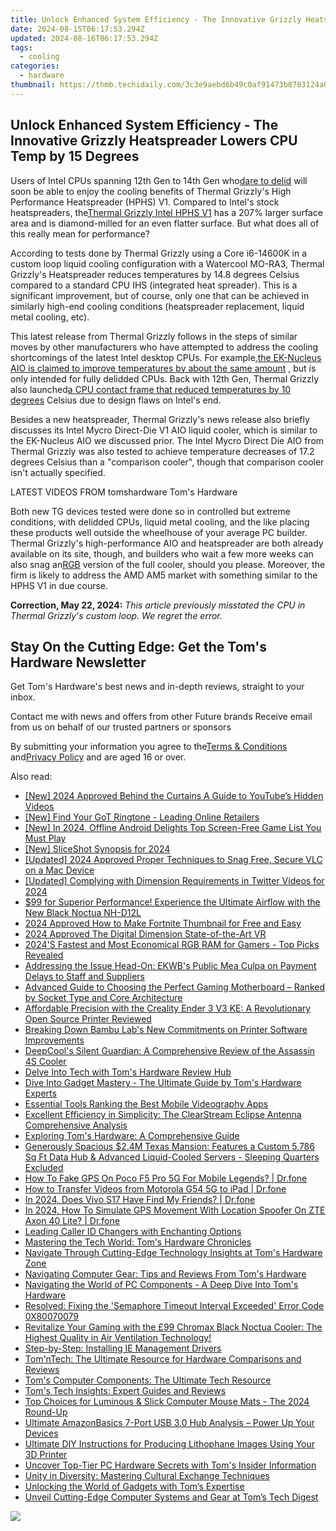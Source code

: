```yaml
---
title: Unlock Enhanced System Efficiency - The Innovative Grizzly Heatspreader Lowers CPU Temp by 15 Degrees
date: 2024-08-15T06:17:53.294Z
updated: 2024-08-16T06:17:53.294Z
tags:
  - cooling
categories:
  - hardware
thumbnail: https://thmb.techidaily.com/3c3e9aebd6b49c0af91473b8783124a08a04e227f020283ad8022a46d57974e6.jpg
---
```


## Unlock Enhanced System Efficiency - The Innovative Grizzly Heatspreader Lowers CPU Temp by 15 Degrees

Users of Intel CPUs spanning 12th Gen to 14th Gen who[dare to delid](https://www.tomshardware.com/news/how-to-delid-your-processor,38720.html) will soon be able to enjoy the cooling benefits of Thermal Grizzly's High Performance Heatspreader (HPHS) V1\. Compared to Intel's stock heatspreaders, the[Thermal Grizzly Intel HPHS V1](https://www.thermal-grizzly.com/blog/neue-produkte-heatspreader-mycro-direct-die-fuer-intel-cpus) has a 207% larger surface area and is diamond-milled for an even flatter surface. But what does all of this really mean for performance?

 According to tests done by Thermal Grizzly using a Core i6-14600K in a custom loop liquid cooling configuration with a Watercool MO-RA3, Thermal Grizzly's Heatspreader reduces temperatures by 14.8 degrees Celsius compared to a standard CPU IHS (integrated heat spreader). This is a significant improvement, but of course, only one that can be achieved in similarly high-end cooling conditions (heatspreader replacement, liquid metal cooling, etc).

 This latest release from Thermal Grizzly follows in the steps of similar moves by other manufacturers who have attempted to address the cooling shortcomings of the latest Intel desktop CPUs. For example,[the EK-Nucleus AIO is claimed to improve temperatures by about the same amount](https://www.tomshardware.com/pc-components/cooling/ek-direct-die-aio-cpu-cooler-yields-impressive-results-13900ks-temperatures-can-be-20-degrees-better-than-stock) , but is only intended for fully delidded CPUs. Back with 12th Gen, Thermal Grizzly also launched[a CPU contact frame that reduced temperatures by 10 degrees](https://www.tomshardware.com/news/thermal-grizzlys-contact-frame-reduces-alder-lake-temps-by-10-degrees-celsius) Celsius due to design flaws on Intel's end.

 Besides a new heatspreader, Thermal Grizzly's news release also briefly discusses its Intel Mycro Direct-Die V1 AIO liquid cooler, which is similar to the EK-Nucleus AIO we discussed prior. The Intel Mycro Direct Die AIO from Thermal Grizzly was also tested to achieve temperature decreases of 17.2 degrees Celsius than a "comparison cooler", though that comparison cooler isn't actually specified.

 LATEST VIDEOS FROM tomshardware Tom's Hardware

 Both new TG devices tested were done so in controlled but extreme conditions, with delidded CPUs, liquid metal cooling, and the like placing these products well outside the wheelhouse of your average PC builder. Thermal Grizzly's high-performance AIO and heatspreader are both already available on its site, though, and builders who wait a few more weeks can also snag an[RGB](https://www.tomshardware.com/features/mini-itx-rgb-pc-build) version of the full cooler, should you please. Moreover, the firm is likely to address the AMD AM5 market with something similar to the HPHS V1 in due course.
  
**Correction, May 22, 2024:**   _This article previously misstated the CPU in Thermal Grizzly's custom loop. We regret the error._

## Stay On the Cutting Edge: Get the Tom's Hardware Newsletter

 Get Tom's Hardware's best news and in-depth reviews, straight to your inbox.

 Contact me with news and offers from other Future brands  Receive email from us on behalf of our trusted partners or sponsors

 By submitting your information you agree to the[Terms & Conditions](https://futureplc.com/terms-conditions/) and[Privacy Policy](https://futureplc.com/privacy-policy/) and are aged 16 or over.


<ins class="adsbygoogle"
     style="display:block"
     data-ad-format="autorelaxed"
     data-ad-client="ca-pub-7571918770474297"
     data-ad-slot="1223367746"></ins>



<ins class="adsbygoogle"
     style="display:block"
     data-ad-client="ca-pub-7571918770474297"
     data-ad-slot="8358498916"
     data-ad-format="auto"
     data-full-width-responsive="true"></ins>

<span class="atpl-alsoreadstyle">Also read:</span>
<div><ul>
<li><a href="https://youtube-zero.techidaily.com/024-approved-behind-the-curtains-a-guide-to-youtubes-hidden-videos/"><u>[New] 2024 Approved  Behind the Curtains  A Guide to YouTube’s Hidden Videos</u></a></li>
<li><a href="https://some-techniques.techidaily.com/new-find-your-got-ringtone-leading-online-retailers/"><u>[New] Find Your GoT Ringtone - Leading Online Retailers</u></a></li>
<li><a href="https://video-capture.techidaily.com/new-in-2024-offline-android-delights-top-screen-free-game-list-you-must-play/"><u>[New] In 2024, Offline Android Delights  Top Screen-Free Game List You Must Play</u></a></li>
<li><a href="https://screen-activity-recording.techidaily.com/new-sliceshot-synopsis-for-2024/"><u>[New] SliceShot Synopsis for 2024</u></a></li>
<li><a href="https://fox-glue.techidaily.com/updated-2024-approved-proper-techniques-to-snag-free-secure-vlc-on-a-mac-device/"><u>[Updated] 2024 Approved  Proper Techniques to Snag Free, Secure VLC on a Mac Device</u></a></li>
<li><a href="https://twitter-videos.techidaily.com/updated-complying-with-dimension-requirements-in-twitter-videos-for-2024/"><u>[Updated] Complying with Dimension Requirements in Twitter Videos for 2024</u></a></li>
<li><a href="https://hardware-tips.techidaily.com/99-for-superior-performance-experience-the-ultimate-airflow-with-the-new-black-noctua-nh-d12l/"><u>$99 for Superior Performance! Experience the Ultimate Airflow with the New Black Noctua NH-D12L</u></a></li>
<li><a href="https://youtube-lab.techidaily.com/approved-how-to-make-fortnite-thumbnail-for-free-and-easy/"><u>2024 Approved  How to Make Fortnite Thumbnail for Free and Easy</u></a></li>
<li><a href="https://some-approaches.techidaily.com/2024-approved-the-digital-dimension-state-of-the-art-vr/"><u>2024 Approved  The Digital Dimension  State-of-the-Art VR</u></a></li>
<li><a href="https://hardware-tips.techidaily.com/2024s-fastest-and-most-economical-rgb-ram-for-gamers-top-picks-revealed/"><u>2024'S Fastest and Most Economical RGB RAM for Gamers - Top Picks Revealed</u></a></li>
<li><a href="https://hardware-tips.techidaily.com/addressing-the-issue-head-on-ekwbs-public-mea-culpa-on-payment-delays-to-staff-and-suppliers/"><u>Addressing the Issue Head-On: EKWB's Public Mea Culpa on Payment Delays to Staff and Suppliers</u></a></li>
<li><a href="https://hardware-tips.techidaily.com/advanced-guide-to-choosing-the-perfect-gaming-motherboard-ranked-by-socket-type-and-core-architecture/"><u>Advanced Guide to Choosing the Perfect Gaming Motherboard – Ranked by Socket Type and Core Architecture</u></a></li>
<li><a href="https://hardware-tips.techidaily.com/affordable-precision-with-the-creality-ender-3-v3-ke-a-revolutionary-open-source-printer-reviewed/"><u>Affordable Precision with the Creality Ender 3 V3 KE: A Revolutionary Open Source Printer Reviewed</u></a></li>
<li><a href="https://hardware-tips.techidaily.com/breaking-down-bambu-labs-new-commitments-on-printer-software-improvements/"><u>Breaking Down Bambu Lab's New Commitments on Printer Software Improvements</u></a></li>
<li><a href="https://hardware-tips.techidaily.com/deepcools-silent-guardian-a-comprehensive-review-of-the-assassin-4s-cooler/"><u>DeepCool's Silent Guardian: A Comprehensive Review of the Assassin 4S Cooler</u></a></li>
<li><a href="https://hardware-tips.techidaily.com/delve-into-tech-with-toms-hardware-review-hub/"><u>Delve Into Tech with Tom's Hardware Review Hub</u></a></li>
<li><a href="https://hardware-tips.techidaily.com/dive-into-gadget-mastery-the-ultimate-guide-by-toms-hardware-experts/"><u>Dive Into Gadget Mastery - The Ultimate Guide by Tom's Hardware Experts</u></a></li>
<li><a href="https://youtube-videos.techidaily.com/essential-tools-ranking-the-best-mobile-videography-apps/"><u>Essential Tools  Ranking the Best Mobile Videography Apps</u></a></li>
<li><a href="https://buynow-reviews.techidaily.com/excellent-efficiency-in-simplicity-the-clearstream-eclipse-antenna-comprehensive-analysis/"><u>Excellent Efficiency in Simplicity: The ClearStream Eclipse Antenna Comprehensive Analysis</u></a></li>
<li><a href="https://hardware-tips.techidaily.com/1723175671908-exploring-toms-hardware-a-comprehensive-guide/"><u>Exploring Tom's Hardware: A Comprehensive Guide</u></a></li>
<li><a href="https://hardware-tips.techidaily.com/generously-spacious-24m-texas-mansion-features-a-custom-5786-sq-ft-data-hub-and-advanced-liquid-cooled-servers-sleeping-quarters-excluded/"><u>Generously Spacious $2.4M Texas Mansion: Features a Custom 5,786 Sq Ft Data Hub & Advanced Liquid-Cooled Servers - Sleeping Quarters Excluded</u></a></li>
<li><a href="https://fake-location.techidaily.com/how-to-fake-gps-on-poco-f5-pro-5g-for-mobile-legends-drfone-by-drfone-virtual-android/"><u>How To Fake GPS On Poco F5 Pro 5G For Mobile Legends? | Dr.fone</u></a></li>
<li><a href="https://android-transfer.techidaily.com/how-to-transfer-videos-from-motorola-g54-5g-to-ipad-drfone-by-drfone-transfer-from-android-transfer-from-android/"><u>How to Transfer Videos from Motorola G54 5G to iPad | Dr.fone</u></a></li>
<li><a href="https://location-social.techidaily.com/in-2024-does-vivo-s17-have-find-my-friends-drfone-by-drfone-virtual-android/"><u>In 2024, Does Vivo S17 Have Find My Friends? | Dr.fone</u></a></li>
<li><a href="https://review-topics.techidaily.com/in-2024-how-to-simulate-gps-movement-with-location-spoofer-on-zte-axon-40-lite-drfone-by-drfone-virtual-android/"><u>In 2024, How To Simulate GPS Movement With Location Spoofer On ZTE Axon 40 Lite? | Dr.fone</u></a></li>
<li><a href="https://extra-tips.techidaily.com/leading-caller-id-changers-with-enchanting-options/"><u>Leading Caller ID Changers with Enchanting Options</u></a></li>
<li><a href="https://hardware-tips.techidaily.com/mastering-the-tech-world-toms-hardware-chronicles/"><u>Mastering the Tech World: Tom's Hardware Chronicles</u></a></li>
<li><a href="https://hardware-tips.techidaily.com/navigate-through-cutting-edge-technology-insights-at-toms-hardware-zone/"><u>Navigate Through Cutting-Edge Technology Insights at Tom's Hardware Zone</u></a></li>
<li><a href="https://hardware-tips.techidaily.com/navigating-computer-gear-tips-and-reviews-from-toms-hardware/"><u>Navigating Computer Gear: Tips and Reviews From Tom's Hardware</u></a></li>
<li><a href="https://hardware-tips.techidaily.com/navigating-the-world-of-pc-components-a-deep-dive-into-toms-hardware/"><u>Navigating the World of PC Components - A Deep Dive Into Tom's Hardware</u></a></li>
<li><a href="https://win-howtos.techidaily.com/resolved-fixing-the-semaphore-timeout-interval-exceeded-error-code-0x80070079/"><u>Resolved: Fixing the 'Semaphore Timeout Interval Exceeded' Error Code 0X80070079</u></a></li>
<li><a href="https://hardware-tips.techidaily.com/1723175677331-revitalize-your-gaming-with-the-99-chromax-black-noctua-cooler-the-highest-quality-in-air-ventilation-technology/"><u>Revitalize Your Gaming with the £99 Chromax Black Noctua Cooler: The Highest Quality in Air Ventilation Technology!</u></a></li>
<li><a href="https://driver-install.techidaily.com/step-by-step-installing-ie-management-drivers/"><u>Step-by-Step: Installing IE Management Drivers</u></a></li>
<li><a href="https://hardware-tips.techidaily.com/tomntech-the-ultimate-resource-for-hardware-comparisons-and-reviews/"><u>Tom'nTech: The Ultimate Resource for Hardware Comparisons and Reviews</u></a></li>
<li><a href="https://hardware-tips.techidaily.com/toms-computer-components-the-ultimate-tech-resource/"><u>Tom's Computer Components: The Ultimate Tech Resource</u></a></li>
<li><a href="https://hardware-tips.techidaily.com/1723125129799-toms-tech-insights-expert-guides-and-reviews/"><u>Tom's Tech Insights: Expert Guides and Reviews</u></a></li>
<li><a href="https://hardware-tips.techidaily.com/top-choices-for-luminous-and-slick-computer-mouse-mats-the-2024-round-up/"><u>Top Choices for Luminous & Slick Computer Mouse Mats - The 2024 Round-Up</u></a></li>
<li><a href="https://buynow-marvelous.techidaily.com/ultimate-amazonbasics-7-port-usb-30-hub-analysis-power-up-your-devices/"><u>Ultimate AmazonBasics 7-Port USB 3.0 Hub Analysis – Power Up Your Devices</u></a></li>
<li><a href="https://hardware-tips.techidaily.com/ultimate-diy-instructions-for-producing-lithophane-images-using-your-3d-printer/"><u>Ultimate DIY Instructions for Producing Lithophane Images Using Your 3D Printer</u></a></li>
<li><a href="https://hardware-tips.techidaily.com/uncover-top-tier-pc-hardware-secrets-with-toms-insider-information/"><u>Uncover Top-Tier PC Hardware Secrets with Tom's Insider Information</u></a></li>
<li><a href="https://mondly-stories.techidaily.com/unity-in-diversity-mastering-cultural-exchange-techniques/"><u>Unity in Diversity: Mastering Cultural Exchange Techniques</u></a></li>
<li><a href="https://hardware-tips.techidaily.com/unlocking-the-world-of-gadgets-with-toms-expertise/"><u>Unlocking the World of Gadgets with Tom’s Expertise</u></a></li>
<li><a href="https://hardware-tips.techidaily.com/unveil-cutting-edge-computer-systems-and-gear-at-toms-tech-digest/"><u>Unveil Cutting-Edge Computer Systems and Gear at Tom’s Tech Digest</u></a></li>
</ul></div>

<!-- affiliate ads begin -->
<a href="https://estore.macxdvd.com/order/checkout.php?PRODS=4526659&QTY=1&AFFILIATE=108875&CART=1"><img src="https://www.macxdvd.com/affiliate/new-banner/vcp-500x500.jpg" border="0"></a>
<!-- affiliate ads end -->